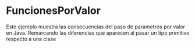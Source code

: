 # FuncionesPorValor

Este ejemplo muestra las consecuencias del paso de parametros por valor en Java. Remarcando las diferencias que aparecen al pasar un tipo primitivo respecto a una clase
